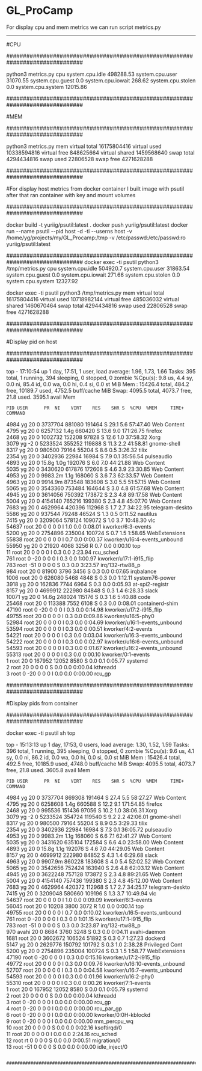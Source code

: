 # GL_ProCamp

For display cpu and mem metrics we can run script metrics.py

-------------------------------------------------------------------------------
#CPU

###############################################################################

python3 metrics.py cpu
system.cpu.idle 498288.53 
system.cpu.user 31070.55 
system.cpu.guest 0.0 
system.cpu.iowait 268.62 
system.cpu.stolen 0.0 
system.cpu.system 12015.86


###############################################################################

#MEM 

###############################################################################

python3 metrics.py mem
virtual total 16175804416 
virtual used 10338594816 
virtual free 848625664 
virtual shared 1459568640
swap total 4294434816 
swap used 22806528 
swap free 4271628288

###############################################################################

#For display host metrics from docker container I built image with psutil after that ran container with key and mount volumes

###############################################################################

docker build -t yuriig/psutil:latest .
docker push yuriig/psutil:latest
docker run --name psutil --pid host -d -ti --userns host -v /home/yg/projects/my/GL_Procamp:/tmp -v /etc/passwd:/etc/passwd:ro yuriig/psutil:latest

###############################################################################
docker exec -ti psutil python3 /tmp/metrics.py cpu
system.cpu.idle 504920.7 
system.cpu.user 31863.54 
system.cpu.guest 0.0 
system.cpu.iowait 271.66 
system.cpu.stolen 0.0 
system.cpu.system 12327.92

docker exec -ti psutil python3 /tmp/metrics.py mem
virtual total 16175804416 
virtual used 10718982144 
virtual free 485036032 
virtual shared 1460670464
swap total 4294434816 
swap used 22806528 
swap free 4271628288


###############################################################################

#Display pid on host

###############################################################################

top - 17:10:54 up 1 day, 17:51,  1 user,  load average: 1.96, 1.73, 1.66
Tasks: 395 total,   1 running, 394 sleeping,   0 stopped,   0 zombie
%Cpu(s):  9.8 us,  4.4 sy,  0.0 ni, 85.4 id,  0.0 wa,  0.0 hi,  0.4 si,  0.0 st
MiB Mem :  15426.4 total,    484.2 free,  10189.7 used,   4752.5 buff/cache
MiB Swap:   4095.5 total,   4073.7 free,     21.8 used.   3595.1 avail Mem 

    PID USER      PR  NI    VIRT    RES    SHR S  %CPU  %MEM     TIME+ COMMAND                                                                         
   4984 yg        20   0 3737704 881080 191464 S  29.1   5.6  57:47.40 Web Content                                                                     
   4795 yg        20   0 6257132   1.4g 660420 S  13.6   9.0 171:26.75 firefox                                                                         
   2468 yg        20   0 1002732 152208  97828 S  12.6   1.0  37:58.32 Xorg                                                                            
   3079 yg        -2   0 5233524 355252 119888 S  11.3   2.2  41:58.81 gnome-shell                                                                     
   8317 yg        20   0  980500  79164  55204 S   8.6   0.5   3:26.32 tilix                                                                           
   2354 yg        20   0 3402936  22984  16984 S   7.9   0.1  35:56.54 pulseaudio                                                                      
   4893 yg        20   0   15.8g   1.0g 192076 S   6.0   7.0  44:21.88 Web Content                                                                     
   5035 yg        20   0 3430620 617876 172608 S   4.6   3.9  23:30.85 Web Content                                                                     
   4953 yg        20   0 9983.2m   1.1g 168060 S   3.6   7.3  62:33.57 Web Content                                                                     
   4963 yg        20   0 9914.9m 873548 183608 S   3.0   5.5  51:57.15 Web Content                                                                     
   5065 yg        20   0 3543360 753484 164644 S   3.0   4.8  61:57.68 Web Content                                                                     
   4945 yg        20   0 3614056 750392 173872 S   2.3   4.8  89:17.58 Web Content                                                                     
   5004 yg        20   0 4154140 765216 199380 S   2.3   4.8  45:07.70 Web Content                                                                     
   7683 yg        20   0 4629964 420396 112968 S   1.7   2.7  34:22.95 telegram-deskto                                                                 
   5586 yg        20   0  937544  79248  46524 S   1.3   0.5   0:11.52 nautilus                                                                        
   7415 yg        20   0 3209064 578124 109072 S   1.0   3.7  10:48.30 vlc                                                                             
  54637 root      20   0       0      0      0 I   1.0   0.0   0:08.01 kworker/6:3-events                                                              
   5200 yg        20   0 2754896 235004 100724 S   0.7   1.5   1:58.65 WebExtensions                                                                   
  55838 root      20   0       0      0      0 I   0.7   0.0   0:00.37 kworker/u16:4-events_unbound                                                    
  55950 yg        20   0   21920   4068   3256 R   0.7   0.0   0:00.10 top                                                                             
     11 root      20   0       0      0      0 I   0.3   0.0   2:23.94 rcu_sched                                                                       
    761 root       0 -20       0      0      0 I   0.3   0.0   1:00.97 kworker/u17:1-i915_flip                                                         
    783 root     -51   0       0      0      0 S   0.3   0.0   3:23.57 irq/132-rtw88_p                                                                 
    984 root      20   0   81900   3796   3456 S   0.3   0.0   0:07.65 irqbalance                                                                      
   1006 root      20   0  626080   5468   4848 S   0.3   0.0   1:12.11 system76-power                                                                  
   3918 yg        20   0  162836   7744   6964 S   0.3   0.0   0:05.93 at-spi2-registr                                                                 
   8157 yg        20   0 4699912 222980  84848 S   0.3   1.4   6:28.33 slack                                                                           
  10071 yg        20   0   14.6g 248024 115176 S   0.3   1.6   5:40.88 code                                                                            
  25468 root      20   0  113388   7552   6108 S   0.3   0.0   0:08.01 containerd-shim                                                                 
  47190 root       0 -20       0      0      0 I   0.3   0.0   0:14.98 kworker/u17:2-i915_flip                                                         
  49755 root      20   0       0      0      0 I   0.3   0.0   0:09.86 kworker/u16:5-phy0                                                              
  52984 root      20   0       0      0      0 I   0.3   0.0   0:04.69 kworker/u16:1-events_unbound                                                    
  53594 root      20   0       0      0      0 I   0.3   0.0   0:00.51 kworker/4:2-events                                                              
  54221 root      20   0       0      0      0 I   0.3   0.0   0:03.04 kworker/u16:3-events_unbound                                                    
  54222 root      20   0       0      0      0 I   0.3   0.0   0:02.97 kworker/u16:6-events_unbound                                                    
  54593 root      20   0       0      0      0 I   0.3   0.0   0:01.67 kworker/u16:2-events_unbound                                                    
  55313 root      20   0       0      0      0 I   0.3   0.0   0:00.10 kworker/0:1-events                                                              
      1 root      20   0  167952  12052   8580 S   0.0   0.1   0:05.77 systemd                                                                         
      2 root      20   0       0      0      0 S   0.0   0.0   0:00.04 kthreadd                                                                        
      3 root       0 -20       0      0      0 I   0.0   0.0   0:00.00 rcu_gp
      

###############################################################################

#Display pids from container 

###############################################################################

docker exec -ti psutil sh
top

top - 15:13:13 up 1 day, 17:53,  0 users,  load average: 1.30, 1.52, 1.59
Tasks: 396 total,   1 running, 395 sleeping,   0 stopped,   0 zombie
%Cpu(s):  9.6 us,  4.1 sy,  0.0 ni, 86.2 id,  0.0 wa,  0.0 hi,  0.0 si,  0.0 st
MiB Mem :  15426.4 total,    492.5 free,  10185.9 used,   4748.0 buff/cache
MiB Swap:   4095.5 total,   4073.7 free,     21.8 used.   3605.8 avail Mem 

    PID USER      PR  NI    VIRT    RES    SHR S  %CPU  %MEM     TIME+ COMMAND                                                                         
   4984 yg        20   0 3737704 869308 191464 S  27.4   5.5  58:27.27 Web Content                                                                     
   4795 yg        20   0 6258608   1.4g 660588 S  12.2   9.1 171:54.85 firefox                                                                         
   2468 yg        20   0  995536 151436  97056 S  10.2   1.0  38:06.31 Xorg                                                                            
   3079 yg        -2   0 5233524 354724 119540 S   9.2   2.2  42:06.01 gnome-shell                                                                     
   8317 yg        20   0  980500  79164  55204 S   8.9   0.5   3:29.33 tilix                                                                           
   2354 yg        20   0 3402936  22984  16984 S   7.3   0.1  36:05.72 pulseaudio                                                                      
   4953 yg        20   0 9983.2m   1.1g 168060 S   6.6   7.1  62:41.27 Web Content                                                                     
   5035 yg        20   0 3431620 635104 172584 S   6.6   4.0  23:58.00 Web Content                                                                     
   4893 yg        20   0   15.8g   1.1g 192076 S   4.6   7.0  44:29.05 Web Content                                                                     
   8157 yg        20   0 4699912 222980  84852 S   4.3   1.4   6:29.68 slack                                                                           
   4963 yg        20   0 9907.9m 860228 183608 S   4.0   5.4  52:02.52 Web Content                                                                     
   5065 yg        20   0 3542656 752424 163940 S   2.6   4.8  62:03.12 Web Content                                                                     
   4945 yg        20   0 3622248 757128 173872 S   2.3   4.8  89:21.65 Web Content                                                                     
   5004 yg        20   0 4154140 757436 199380 S   2.3   4.8  45:12.00 Web Content                                                                     
   7683 yg        20   0 4629964 420372 112968 S   1.7   2.7  34:25.17 telegram-deskto                                                                 
   7415 yg        20   0 3209048 580660 109196 S   1.3   3.7  10:49.94 vlc                                                                             
  54637 root      20   0       0      0      0 I   1.0   0.0   0:09.09 kworker/6:3-events                                                              
  56045 root      20   0   10208   3800   3072 R   1.0   0.0   0:00.14 top                                                                             
  49755 root      20   0       0      0      0 I   0.7   0.0   0:10.02 kworker/u16:5-events_unbound                                                    
    761 root       0 -20       0      0      0 I   0.3   0.0   1:01.15 kworker/u17:1-i915_flip                                                         
    783 root     -51   0       0      0      0 S   0.3   0.0   3:23.87 irq/132-rtw88_p                                                                 
    970 avahi     20   0    8684   3760   3248 S   0.3   0.0   0:04.11 avahi-daemon                                                                    
   1681 root      20   0 3602672 106524  51892 S   0.3   0.7   1:27.23 dockerd                                                                         
   5147 yg        20   0 2629776 150792 101792 S   0.3   1.0   2:38.28 Privileged Cont                                                                 
   5200 yg        20   0 2754896 235004 100724 S   0.3   1.5   1:58.77 WebExtensions                                                                   
  47190 root       0 -20       0      0      0 I   0.3   0.0   0:15.16 kworker/u17:2-i915_flip                                                         
  49772 root      20   0       0      0      0 I   0.3   0.0   0:09.76 kworker/u16:10-events_unbound                                                   
  52707 root      20   0       0      0      0 I   0.3   0.0   0:04.58 kworker/u16:7-events_unbound                                                    
  54593 root      20   0       0      0      0 I   0.3   0.0   0:01.96 kworker/u16:2-phy0                                                              
  55310 root      20   0       0      0      0 I   0.3   0.0   0:00.26 kworker/7:1-events                                                              
      1 root      20   0  167952  12052   8580 S   0.0   0.1   0:05.79 systemd                                                                         
      2 root      20   0       0      0      0 S   0.0   0.0   0:00.04 kthreadd                                                                        
      3 root       0 -20       0      0      0 I   0.0   0.0   0:00.00 rcu_gp                                                                          
      4 root       0 -20       0      0      0 I   0.0   0.0   0:00.00 rcu_par_gp                                                                      
      6 root       0 -20       0      0      0 I   0.0   0.0   0:00.00 kworker/0:0H-kblockd                                                            
      9 root       0 -20       0      0      0 I   0.0   0.0   0:00.00 mm_percpu_wq                                                                    
     10 root      20   0       0      0      0 S   0.0   0.0   0:02.16 ksoftirqd/0                                                                     
     11 root      20   0       0      0      0 I   0.0   0.0   2:24.16 rcu_sched                                                                       
     12 root      rt   0       0      0      0 S   0.0   0.0   0:00.51 migration/0                                                                     
     13 root     -51   0       0      0      0 S   0.0   0.0   0:00.00 idle_inject/0 
     
     ###############################################################################
